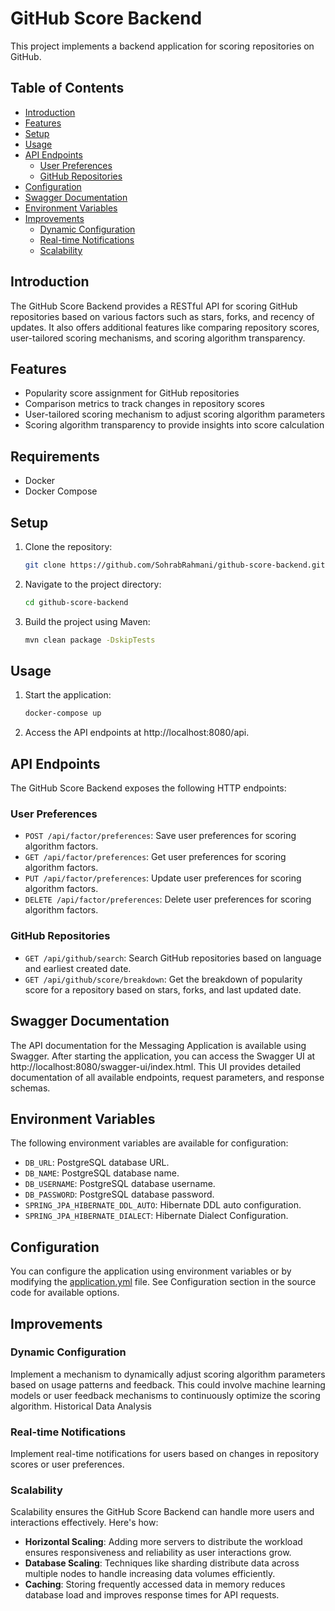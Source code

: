 # GitHub Score Backend

This project implements a backend application for scoring repositories on GitHub.

## Table of Contents
- [Introduction](#introduction)
- [Features](#features)
- [Setup](#setup)
- [Usage](#usage)
- [API Endpoints](#api-endpoints)
   - [User Preferences](#user-preferences)
   - [GitHub Repositories](#github-repositories)
- [Configuration](#configuration)
- [Swagger Documentation](#swagger-documentation)
- [Environment Variables](#environment-variables)
- [Improvements](#improvements)
   - [Dynamic Configuration](#dynamic-configuration)
   - [Real-time Notifications](#real-time-notifications)
   - [Scalability](#scalability)

## Introduction
The GitHub Score Backend provides a RESTful API for scoring GitHub repositories based on various factors such as stars, forks, and recency of updates. It also offers additional features like comparing repository scores, user-tailored scoring mechanisms, and scoring algorithm transparency.

## Features
- Popularity score assignment for GitHub repositories
- Comparison metrics to track changes in repository scores
- User-tailored scoring mechanism to adjust scoring algorithm parameters
- Scoring algorithm transparency to provide insights into score calculation

## Requirements

- Docker
- Docker Compose

## Setup
1. Clone the repository:
   ```bash
   git clone https://github.com/SohrabRahmani/github-score-backend.git
2. Navigate to the project directory:
    ```bash
   cd github-score-backend
3. Build the project using Maven:
    ```bash 
   mvn clean package -DskipTests
## Usage
1. Start the application:
    ```bash
   docker-compose up
2. Access the API endpoints at http://localhost:8080/api.

## API Endpoints
The GitHub Score Backend exposes the following HTTP endpoints:

### User Preferences
- `POST /api/factor/preferences`: Save user preferences for scoring algorithm factors.
- `GET /api/factor/preferences`: Get user preferences for scoring algorithm factors.
- `PUT /api/factor/preferences`: Update user preferences for scoring algorithm factors.
- `DELETE /api/factor/preferences`: Delete user preferences for scoring algorithm factors.

### GitHub Repositories
- `GET /api/github/search`: Search GitHub repositories based on language and earliest created date.
- `GET /api/github/score/breakdown`: Get the breakdown of popularity score for a repository based on stars, forks, and last updated date.

## Swagger Documentation
The API documentation for the Messaging Application is available using Swagger.
After starting the application, you can access the Swagger UI at http://localhost:8080/swagger-ui/index.html.
This UI provides detailed documentation of all available endpoints, request parameters, and response schemas.

## Environment Variables
The following environment variables are available for configuration:

- `DB_URL`: PostgreSQL database URL.
- `DB_NAME`: PostgreSQL database name.
- `DB_USERNAME`: PostgreSQL database username.
- `DB_PASSWORD`: PostgreSQL database password.
- `SPRING_JPA_HIBERNATE_DDL_AUTO`: Hibernate DDL auto configuration.
- `SPRING_JPA_HIBERNATE_DIALECT`: Hibernate Dialect Configuration.

## Configuration
You can configure the application using environment variables or by modifying the [application.yml](src%2Fmain%2Fresources%2Fapplication.yml) file.
See Configuration section in the source code for available options.

## Improvements
### Dynamic Configuration
Implement a mechanism to dynamically adjust scoring algorithm parameters based on usage patterns and feedback. This could involve machine learning models or user feedback mechanisms to continuously optimize the scoring algorithm.
Historical Data Analysis

### Real-time Notifications
Implement real-time notifications for users based on changes in repository scores or user preferences.

### Scalability

Scalability ensures the GitHub Score Backend can handle more users and interactions effectively. Here's how:

- **Horizontal Scaling**: Adding more servers to distribute the workload ensures responsiveness and reliability as user interactions grow.
- **Database Scaling**: Techniques like sharding distribute data across multiple nodes to handle increasing data volumes efficiently.
- **Caching**: Storing frequently accessed data in memory reduces database load and improves response times for API requests.